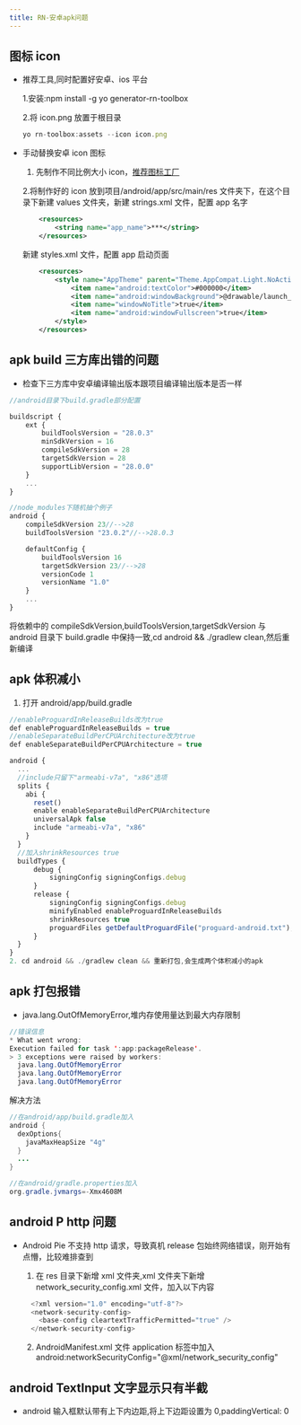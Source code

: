 ```yaml
---
title: RN-安卓apk问题
---
```


## 图标 icon

- 推荐工具,同时配置好安卓、ios 平台

  1.安装:npm install -g yo generator-rn-toolbox

  2.将 icon.png 放置于根目录

  ```js
  yo rn-toolbox:assets --icon icon.png
  ```

- 手动替换安卓 icon 图标

  1. 先制作不同比例大小 icon，[推荐图标工厂](https://icon.wuruihong.com/)

  2.将制作好的 icon 放到项目/android/app/src/main/res 文件夹下，在这个目录下新建 values 文件夹，新建 strings.xml 文件，配置 app 名字

  ```xml
      <resources>
          <string name="app_name">***</string>
      </resources>
  ```

  新建 styles.xml 文件，配置 app 启动页面

  ```xml
      <resources>
          <style name="AppTheme" parent="Theme.AppCompat.Light.NoActionBar">
              <item name="android:textColor">#000000</item>
              <item name="android:windowBackground">@drawable/launch_screen</item>
              <item name="windowNoTitle">true</item>
              <item name="android:windowFullscreen">true</item>
          </style>
      </resources>
  ```

## apk build 三方库出错的问题

- 检查下三方库中安卓编译输出版本跟项目编译输出版本是否一样

```js
//android目录下build.gradle部分配置

buildscript {
    ext {
        buildToolsVersion = "28.0.3"
        minSdkVersion = 16
        compileSdkVersion = 28
        targetSdkVersion = 28
        supportLibVersion = "28.0.0"
    }
    ...
}

//node_modules下随机抽个例子
android {
    compileSdkVersion 23//-->28
    buildToolsVersion "23.0.2"//-->28.0.3

    defaultConfig {
        buildToolsVersion 16
        targetSdkVersion 23//-->28
        versionCode 1
        versionName "1.0"
    }
    ...
}
```

将依赖中的 compileSdkVersion,buildToolsVersion,targetSdkVersion 与 android 目录下 build.gradle 中保持一致,cd android && ./gradlew clean,然后重新编译

## apk 体积减小

1. 打开 android/app/build.gradle

```js
//enableProguardInReleaseBuilds改为true
def enableProguardInReleaseBuilds = true
//enableSeparateBuildPerCPUArchitecture改为true
def enableSeparateBuildPerCPUArchitecture = true

android {
  ...
  //include只留下"armeabi-v7a", "x86"选项
  splits {
    abi {
      reset()
      enable enableSeparateBuildPerCPUArchitecture
      universalApk false
      include "armeabi-v7a", "x86"
    }
  }
  //加入shrinkResources true
  buildTypes {
      debug {
          signingConfig signingConfigs.debug
      }
      release {
          signingConfig signingConfigs.debug
          minifyEnabled enableProguardInReleaseBuilds
          shrinkResources true
          proguardFiles getDefaultProguardFile("proguard-android.txt"), "proguard-rules.pro"
      }
  }
}
2. cd android && ./gradlew clean && 重新打包,会生成两个体积减小的apk
```

## apk 打包报错

- java.lang.OutOfMemoryError,堆内存使用量达到最大内存限制

```java
//错误信息
* What went wrong:
Execution failed for task ':app:packageRelease'.
> 3 exceptions were raised by workers:
  java.lang.OutOfMemoryError
  java.lang.OutOfMemoryError
  java.lang.OutOfMemoryError

```

解决方法

```java
//在android/app/build.gradle加入
android {
  dexOptions{
    javaMaxHeapSize "4g"
  }
  ...
}

//在android/gradle.properties加入
org.gradle.jvmargs=-Xmx4608M
```

## android P http 问题

- Android Pie 不支持 http 请求，导致真机 release 包始终网络错误，刚开始有点懵，比较难排查到

  1.  在 res 目录下新增 xml 文件夹,xml 文件夹下新增 network_security_config.xml 文件，加入以下内容

  ```Java
    <?xml version="1.0" encoding="utf-8"?>
    <network-security-config>
      <base-config cleartextTrafficPermitted="true" />
    </network-security-config>
  ```

  2. AndroidManifest.xml 文件 application 标签中加入 android:networkSecurityConfig="@xml/network_security_config"

## android TextInput 文字显示只有半截

- android 输入框默认带有上下内边距,将上下边距设置为 0,paddingVertical: 0
